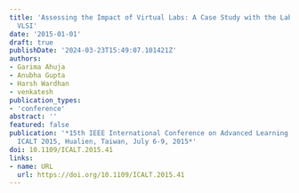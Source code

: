 ```yaml
---
title: 'Assessing the Impact of Virtual Labs: A Case Study with the Lab on Advanced
  VLSI'
date: '2015-01-01'
draft: true
publishDate: '2024-03-23T15:49:07.101421Z'
authors:
- Garima Ahuja
- Anubha Gupta
- Harsh Wardhan
- venkatesh
publication_types:
- 'conference'
abstract: ''
featured: false
publication: '*15th IEEE International Conference on Advanced Learning Technologies,
  ICALT 2015, Hualien, Taiwan, July 6-9, 2015*'
doi: 10.1109/ICALT.2015.41
links:
- name: URL
  url: https://doi.org/10.1109/ICALT.2015.41
---
```


